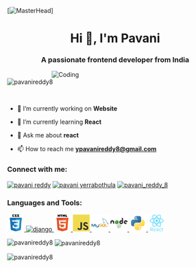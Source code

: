 [![MasterHead](https://www.pramukhdigital.com/wp-content/uploads/2018/07/New-PNC-Animated-Banners.gif)]
<h1 align="center">Hi 👋, I'm Pavani</h1>
<h3 align="center">A passionate frontend developer from India</h3>
<img align="right" alt="Coding" width="400" src="https://encrypted-tbn0.gstatic.com/images?q=tbn:ANd9GcRggxf0Bt4g0VH0mfmC8TjHz5w2sfJp78WPjw&s">





<p align="left"> <img src="https://komarev.com/ghpvc/?username=pavanireddy8&label=Profile%20views&color=0e75b6&style=flat" alt="pavanireddy8" /> </p>

<p align="left"> <a href="https://twitter.com/" target="blank"><img src="https://img.shields.io/twitter/follow/?logo=twitter&style=for-the-badge" alt="" /></a> </p>

- 🔭 I’m currently working on **Website**

- 🌱 I’m currently learning **React**

- 💬 Ask me about **react**

- 📫 How to reach me **ypavanireddy8@gmail.com**

<h3 align="left">Connect with me:</h3>
<p align="left">
<a href="https://linkedin.com/in/pavani reddy" target="blank"><img align="center" src="https://raw.githubusercontent.com/rahuldkjain/github-profile-readme-generator/master/src/images/icons/Social/linked-in-alt.svg" alt="pavani reddy" height="30" width="40" /></a>
<a href="https://fb.com/pavani yerrabothula" target="blank"><img align="center" src="https://raw.githubusercontent.com/rahuldkjain/github-profile-readme-generator/master/src/images/icons/Social/facebook.svg" alt="pavani yerrabothula" height="30" width="40" /></a>
<a href="https://instagram.com/pavani_reddy_8" target="blank"><img align="center" src="https://raw.githubusercontent.com/rahuldkjain/github-profile-readme-generator/master/src/images/icons/Social/instagram.svg" alt="pavani_reddy_8" height="30" width="40" /></a>
</p>

<h3 align="left">Languages and Tools:</h3>
<p align="left"> <a href="https://www.w3schools.com/css/" target="_blank" rel="noreferrer"> <img src="https://raw.githubusercontent.com/devicons/devicon/master/icons/css3/css3-original-wordmark.svg" alt="css3" width="40" height="40"/> </a> <a href="https://www.djangoproject.com/" target="_blank" rel="noreferrer"> <img src="https://cdn.worldvectorlogo.com/logos/django.svg" alt="django" width="40" height="40"/> </a> <a href="https://www.w3.org/html/" target="_blank" rel="noreferrer"> <img src="https://raw.githubusercontent.com/devicons/devicon/master/icons/html5/html5-original-wordmark.svg" alt="html5" width="40" height="40"/> </a> <a href="https://developer.mozilla.org/en-US/docs/Web/JavaScript" target="_blank" rel="noreferrer"> <img src="https://raw.githubusercontent.com/devicons/devicon/master/icons/javascript/javascript-original.svg" alt="javascript" width="40" height="40"/> </a> <a href="https://www.mysql.com/" target="_blank" rel="noreferrer"> <img src="https://raw.githubusercontent.com/devicons/devicon/master/icons/mysql/mysql-original-wordmark.svg" alt="mysql" width="40" height="40"/> </a> <a href="https://nodejs.org" target="_blank" rel="noreferrer"> <img src="https://raw.githubusercontent.com/devicons/devicon/master/icons/nodejs/nodejs-original-wordmark.svg" alt="nodejs" width="40" height="40"/> </a> <a href="https://www.python.org" target="_blank" rel="noreferrer"> <img src="https://raw.githubusercontent.com/devicons/devicon/master/icons/python/python-original.svg" alt="python" width="40" height="40"/> </a> <a href="https://reactjs.org/" target="_blank" rel="noreferrer"> <img src="https://raw.githubusercontent.com/devicons/devicon/master/icons/react/react-original-wordmark.svg" alt="react" width="40" height="40"/> </a> </p>

<p><img align="left" src="https://github-readme-stats.vercel.app/api/top-langs?username=pavanireddy8&show_icons=true&locale=en&layout=compact" alt="pavanireddy8" /></p>

<p>&nbsp;<img align="center" src="https://github-readme-stats.vercel.app/api?username=pavanireddy8&show_icons=true&locale=en" alt="pavanireddy8" /></p>

<p><img align="center" src="https://github-readme-streak-stats.herokuapp.com/?user=pavanireddy8&" alt="pavanireddy8" /></p>
